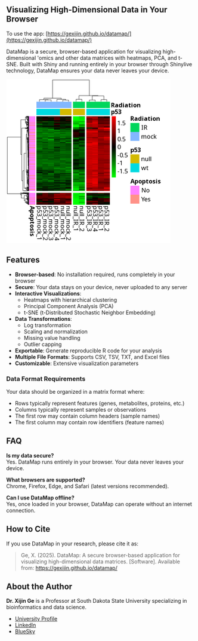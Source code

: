 ## Visualizing High-Dimensional Data in Your Browser

To use the app: [https://gexijin.github.io/datamap/](https://gexijin.github.io/datamap/)

DataMap is a secure, browser-based application for visualizing high-dimensional 'omics and other data matrices with heatmaps, PCA, and t-SNE. Built with Shiny and running entirely in your browser through Shinylive technology, DataMap ensures your data never leaves your device.

![Heatmap Example](www/heatmap.png)

## Features

- **Browser-based**: No installation required, runs completely in your browser
- **Secure**: Your data stays on your device, never uploaded to any server
- **Interactive Visualizations**: 
  - Heatmaps with hierarchical clustering
  - Principal Component Analysis (PCA)
  - t-SNE (t-Distributed Stochastic Neighbor Embedding)
- **Data Transformations**: 
  - Log transformation
  - Scaling and normalization
  - Missing value handling
  - Outlier capping
- **Exportable**: Generate reproducible R code for your analysis
- **Multiple File Formats**: Supports CSV, TSV, TXT, and Excel files
- **Customizable**: Extensive visualization parameters

### Data Format Requirements

Your data should be organized in a matrix format where:
- Rows typically represent features (genes, metabolites, proteins, etc.)
- Columns typically represent samples or observations
- The first row may contain column headers (sample names)
- The first column may contain row identifiers (feature names)


## FAQ

**Is my data secure?**  
Yes. DataMap runs entirely in your browser. Your data never leaves your device.

**What browsers are supported?**  
Chrome, Firefox, Edge, and Safari (latest versions recommended).

**Can I use DataMap offline?**  
Yes, once loaded in your browser, DataMap can operate without an internet connection.

## How to Cite

If you use DataMap in your research, please cite it as:

> Ge, X. (2025). DataMap: A secure browser-based application for visualizing high-dimensional data matrices. [Software]. Available from: https://gexijin.github.io/datamap/

## About the Author

**Dr. Xijin Ge** is a Professor at South Dakota State University specializing in bioinformatics and data science.

- [University Profile](https://www.sdstate.edu/directory/xijin-ge)
- [LinkedIn](https://www.linkedin.com/in/steven-ge-ab016947/)
- [BlueSky](https://bsky.app/profile/stevenge.bsky.social)

